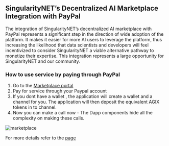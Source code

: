 ## SingularityNET’s Decentralized AI Marketplace Integration with PayPal

The integration of SingularityNET’s decentralized AI marketplace with PayPal represents a significant step in the direction of wide adoption of the platform. It makes it easier for more AI users to leverage the platform, thus increasing the likelihood that data scientists and developers will feel incentivized to consider SingularityNET a viable alternative pathway to monetize their expertise. This integration represents a large opportunity for SingularityNET and our community.

### How to use service by paying through PayPal

1. Go to the [Marketplace portal](http://beta.singularitynet.io)
2. Pay for service through your Paypal account
3. If you dont have a wallet , the application will create a wallet and a channel for you.
   The application will then deposit the equivalent AGIX tokens in to channel.
4. Now you can make a call now - The Dapp components hide all the complexity on making these calls.

![marketplace](/assets/images/products/AIMarketplace/forcomers/marketplaceimage.gif)

For more details refer to the [page](/docs/products/DecentralizedAIPlatform/CoreConcepts/MarketplaceEcosystem/marketplace-service_invocation/)
